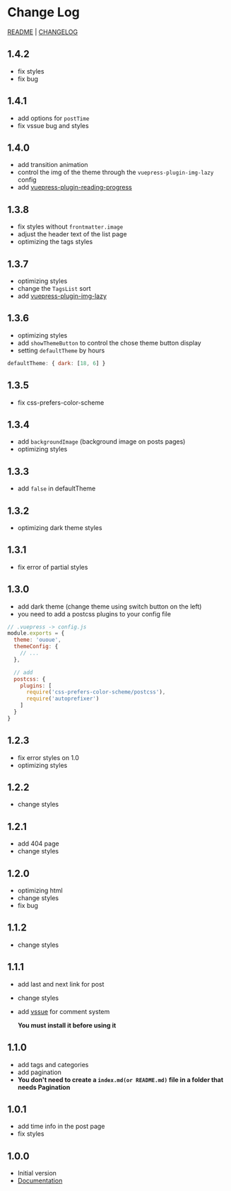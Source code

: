 # Change Log

[README](README.md) | [CHANGELOG](CHANGELOG.md)

## 1.4.2

- fix styles
- fix bug

## 1.4.1

- add options for `postTime`
- fix vssue bug and styles

## 1.4.0

- add transition animation
- control the img of the theme through the `vuepress-plugin-img-lazy` config
- add [vuepress-plugin-reading-progress](https://github.com/tolking/vuepress-plugin-reading-progress)

## 1.3.8

- fix styles without `frontmatter.image`
- adjust the header text of the list page
- optimizing the tags styles

## 1.3.7

- optimizing styles
- change the `TagsList` sort
- add [vuepress-plugin-img-lazy](https://github.com/tolking/vuepress-plugin-img-lazy)

## 1.3.6

- optimizing styles
- add `showThemeButton` to control the chose theme button display
- setting `defaultTheme` by hours

``` js
defaultTheme: { dark: [18, 6] }
```

## 1.3.5

- fix css-prefers-color-scheme

## 1.3.4

- add `backgroundImage` (background image on posts pages)
- optimizing styles

## 1.3.3

- add `false` in defaultTheme

## 1.3.2

- optimizing dark theme styles

## 1.3.1

- fix error of partial styles

## 1.3.0

- add dark theme (change theme using switch button on the left)
- you need to add a postcss plugins to your config file

``` js
// .vuepress -> config.js
module.exports = {
  theme: 'ououe',
  themeConfig: {
    // ...
  },

  // add
  postcss: {
    plugins: [
      require('css-prefers-color-scheme/postcss'),
      require('autoprefixer')
    ]
  }
}
```

## 1.2.3

- fix error styles on 1.0
- optimizing styles

## 1.2.2

- change styles

## 1.2.1

- add 404 page
- change styles

## 1.2.0

- optimizing html
- change styles
- fix bug

## 1.1.2

- change styles

## 1.1.1

- add last and next link for post
- change styles
- add [vssue](https://vssue.js.org/guide/vuepress.html) for comment system

  **You must install it before using it**

## 1.1.0

- add tags and categories
- add pagination
- **You don't need to create a `index.md(or README.md)` file in a folder that needs Pagination**

## 1.0.1

- add time info in the post page
- fix styles

## 1.0.0

- Initial version
- [Documentation](https://tolking.github.io/vuepress-theme-ououe)
